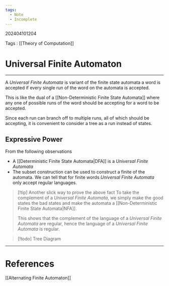 ```yaml
---
tags:
  - Note
  - Incomplete
---
```

202404101204

Tags : [[Theory of Computation]]
# Universal Finite Automaton
---
A *Universal Finite Automata* is variant of the finite state automata a word is accepted if every single run of the word on the automata is accepted.

This is like the dual of a [[Non-Deterministic Finite State Automata]] where any one of possible runs of the word should be accepting for a word to be accepted.

Since each run can branch off to multiple runs, all of which should be accepting, it is convenient to consider a tree as a run instead of states.

## Expressive Power
From the following observations
- A [[Deterministic Finite State Automata|DFA]] is a *Universal Finite Automata*
- The subset construction can be used to construct a finite of the automata.
We can tell that for finite words *Universal Finite Automata* only accept regular languages.

>[!tip] Another slick way to prove the above fact
>To take the complement of a *Universal Finite Automata*, we simply make the good states the bad states and make the automata a [[Non-Deterministic Finite State Automata|NFA]].
>
>This shows that the complement of the language of a *Universal Finite Automata* are regular, hence the language of a *Universal Finite Automata* is regular.


>[!todo]
>Tree Diagram


---
# References
[[Alternating Finite Automaton]]